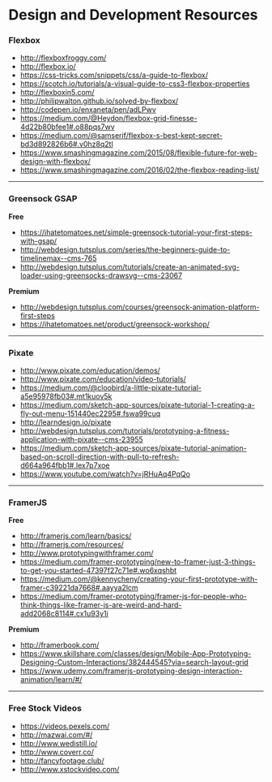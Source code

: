 # Design and Development Resources

### Flexbox
- http://flexboxfroggy.com/
- http://flexbox.io/
- https://css-tricks.com/snippets/css/a-guide-to-flexbox/
- https://scotch.io/tutorials/a-visual-guide-to-css3-flexbox-properties
- http://flexboxin5.com/
- http://philipwalton.github.io/solved-by-flexbox/
- http://codepen.io/enxaneta/pen/adLPwv
- https://medium.com/@Heydon/flexbox-grid-finesse-4d22b80bfee1#.o88pqs7wv
- https://medium.com/@samserif/flexbox-s-best-kept-secret-bd3d892826b6#.v0hz8q2tl
- https://www.smashingmagazine.com/2015/08/flexible-future-for-web-design-with-flexbox/
- https://www.smashingmagazine.com/2016/02/the-flexbox-reading-list/
 
---

### Greensock GSAP
**Free**
- https://ihatetomatoes.net/simple-greensock-tutorial-your-first-steps-with-gsap/
- http://webdesign.tutsplus.com/series/the-beginners-guide-to-timelinemax--cms-765
- http://webdesign.tutsplus.com/tutorials/create-an-animated-svg-loader-using-greensocks-drawsvg--cms-23067

**Premium**
- http://webdesign.tutsplus.com/courses/greensock-animation-platform-first-steps
- https://ihatetomatoes.net/product/greensock-workshop/

---

### Pixate
- http://www.pixate.com/education/demos/
- http://www.pixate.com/education/video-tutorials/
- https://medium.com/@cloobird/a-little-pixate-tutorial-a5e95978fb03#.mt1kuov5k
- https://medium.com/sketch-app-sources/pixate-tutorial-1-creating-a-fly-out-menu-151440ec2295#.fswa99cuq
- http://learndesign.io/pixate
- http://webdesign.tutsplus.com/tutorials/prototyping-a-fitness-application-with-pixate--cms-23955
- https://medium.com/sketch-app-sources/pixate-tutorial-animation-based-on-scroll-direction-with-pull-to-refresh-d664a964fbb1#.lex7p7xoe
- https://www.youtube.com/watch?v=jRHuAq4PqQo

---

### FramerJS
**Free**
- http://framerjs.com/learn/basics/
- http://framerjs.com/resources/
- http://www.prototypingwithframer.com/
- https://medium.com/framer-prototyping/new-to-framer-just-3-things-to-get-you-started-47397f27c71e#.wo6xqshbt
- https://medium.com/@kennycheny/creating-your-first-prototype-with-framer-c39221da7668#.aayya2lcm
- https://medium.com/framer-prototyping/framer-js-for-people-who-think-things-like-framer-js-are-weird-and-hard-add2068c8114#.cx1u93y1i

**Premium**
- http://framerbook.com/
- https://www.skillshare.com/classes/design/Mobile-App-Prototyping-Designing-Custom-Interactions/382444545?via=search-layout-grid
- https://www.udemy.com/framerjs-prototyping-design-interaction-animation/learn/#/

---

### Free Stock Videos
- https://videos.pexels.com/
- http://mazwai.com/#/
- http://www.wedistill.io/
- http://www.coverr.co/
- http://fancyfootage.club/
- http://www.xstockvideo.com/

